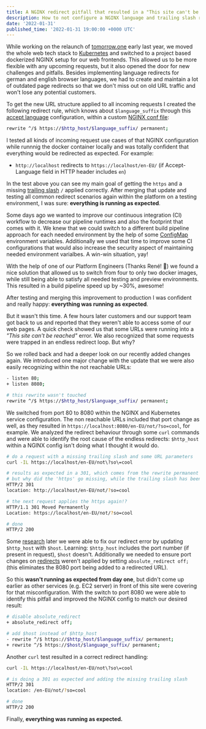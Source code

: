 ```yaml
---
title: A NGINX redirect pitfall that resulted in a "This site can't be reached" error
description: How to not configure a NGINX language and trailing slash redirect with $http_host and how to do it properly
date: '2022-01-31'
published_time: '2022-01-31 19:00:00 +0000 UTC'
---
```


While working on the relaunch of [tomorrow.one](https://www.tomorrow.one/) early last year, we moved the whole web tech stack to [Kubernetes](https://kubernetes.io/) and switched to a project based dockerized NGINX setup for our web frontends. This allowed us to be more flexible with any upcoming requests, but it also opened the door for new challenges and pitfalls. Besides implementing language redirects for german and english browser languages, we had to create and maintain a lot of outdated page redirects so that we don't miss out on old URL traffic and won't lose any potential customers.

To get the new URL structure applied to all incoming requests I created the following redirect rule, which knows about `$language_suffix` through this [accept language](https://www.nginx.com/resources/wiki/modules/accept_language/#alternative) configuration, within a custom [NGINX conf file](http://nginx.org/en/docs/beginners_guide.html#conf_structure):

```sh
rewrite ^/$ https://$http_host/$language_suffix/ permanent;
```

I tested all kinds of incoming request use cases of that NGINX configuration while runnnig the docker container locally and was totally confident that everything would be redirected as expected. For example:

- `http://localhost` redirects to `https://localhost/en-EU/` (if Accept-Language field in HTTP header includes `en`)

In the test above you can see my main goal of getting the `https` and a missing [trailing slash](https://stackoverflow.com/search?q=nginx+trailing+slash) `/` applied correctly. After merging that update and testing all common redirect scenarios again within the platform on a testing environment, I was sure: **everything is running as expected**.

Some days ago we wanted to improve our continuous integration (CI) workflow to decrease our pipeline runtimes and also the footprint that comes with it. We knew that we could switch to a different build pipeline approach for each needed environment by the help of some [ConfigMap](https://kubernetes.io/docs/concepts/configuration/configmap/) environment variables. Additionally we used that time to improve some CI configurations that would also increase the security aspect of maintaining needed environment varialbes. A win-win situation, yay!

With the help of one of our Platform Engineers (Thanks René! 👋) we found a nice solution that allowed us to switch from four to only two docker images, while still being able to satisfy all needed testing and preview environments. This resulted in a build pipeline speed up by ~30%, awesome!

After testing and merging this improvement to production I was confident and really happy: **everything was running as expected**.

But it wasn't this time. A few hours later customers and our support team got back to us and reported that they weren't able to access some of our web pages. A quick check showed us that some URLs were running into a _"This site can't be reached"_ error. We also recognized that some requests were trapped in an endless redirect loop. But why?

So we rolled back and had a deeper look on our recently added changes again. We introduced one major change with the update that we were also easily recognizing within the not reachable URLs:

```sh
- listen 80;
+ listen 8080;

# this rewrite wasn't touched
rewrite ^/$ https://$http_host/$language_suffix/ permanent;
```

We switched from port 80 to 8080 within the NGINX and Kubernetes service configuration. The non reachable URLs included that port change as well, as they resulted in `https://localhost:8080/en-EU/not/?so=cool`, for example. We analyzed the redirect behaviour through some `curl` commands and were able to identify the root cause of the endless redirects: `$http_host` within a NGINX config isn't doing what I thought it would do.

```sh
# do a request with a missing trailing slash and some URL parameters
curl -IL https://localhost/en-EU/not\?so\=cool

# results as expected in a 301, which comes from the rewrite permanent notation
# but why did the 'https' go missing, while the trailing slash has been added?
HTTP/2 301
location: http://localhost/en-EU/not/?so=cool

# the next request applies the https again!?
HTTP/1.1 301 Moved Permanently
Location: https://localhost/en-EU/not/?so=cool

# done
HTTP/2 200
```

Some [research](https://stackoverflow.com/a/15414811/1239760) later we were able to fix our redirect error by updating `$http_host` with `$host`. Learning: `$http_host` includes the port number (if present in request), `$host` doesn't. Additionally we needed to ensure port changes on [redirects](https://nginx.org/en/docs/http/ngx_http_core_module.html#absolute_redirect) weren't applied by setting `absolute_redirect off;` (this eliminates the 8080 port being added to a redirected URL).

So this **wasn't running as expected from day one**, but didn't come up earlier as other services (e.g. EC2 server) in front of this site were covering for that misconfiguration. With the switch to port 8080 we were able to identify this pitfall and improved the NGINX config to match our desired result:

```sh
# disable absolute_redirect
+ absolute_redirect off;

# add $host instead of $http_host
- rewrite ^/$ https://$http_host/$language_suffix/ permanent;
+ rewrite ^/$ https://$host/$language_suffix/ permanent;
```

Another `curl` test resulted in a correct redirect handling:

```sh
curl -IL https://localhost/en-EU/not\?so\=cool

# is doing a 301 as expected and adding the missing trailing slash
HTTP/2 301
location: /en-EU/not/?so=cool

# done
HTTP/2 200
```

Finally, **everything was running as expected.**
